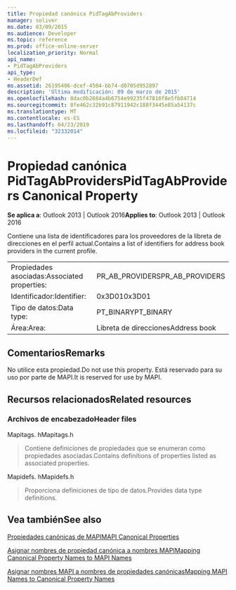 ```yaml
---
title: Propiedad canónica PidTagAbProviders
manager: soliver
ms.date: 03/09/2015
ms.audience: Developer
ms.topic: reference
ms.prod: office-online-server
localization_priority: Normal
api_name:
- PidTagAbProviders
api_type:
- HeaderDef
ms.assetid: 26195406-dcef-4504-bb74-d0705d952897
description: 'Última modificación: 09 de marzo de 2015'
ms.openlocfilehash: 8dac0b2684a4b6754e99235f47816f8e5fb84714
ms.sourcegitcommit: 8fe462c32b91c87911942c188f3445e85a54137c
ms.translationtype: MT
ms.contentlocale: es-ES
ms.lasthandoff: 04/23/2019
ms.locfileid: "32332014"
---
```

# <a name="pidtagabproviders-canonical-property"></a><span data-ttu-id="abdd8-103">Propiedad canónica PidTagAbProviders</span><span class="sxs-lookup"><span data-stu-id="abdd8-103">PidTagAbProviders Canonical Property</span></span>

  
  
<span data-ttu-id="abdd8-104">**Se aplica a**: Outlook 2013 | Outlook 2016</span><span class="sxs-lookup"><span data-stu-id="abdd8-104">**Applies to**: Outlook 2013 | Outlook 2016</span></span> 
  
<span data-ttu-id="abdd8-105">Contiene una lista de identificadores para los proveedores de la libreta de direcciones en el perfil actual.</span><span class="sxs-lookup"><span data-stu-id="abdd8-105">Contains a list of identifiers for address book providers in the current profile.</span></span> 
  
|||
|:-----|:-----|
|<span data-ttu-id="abdd8-106">Propiedades asociadas:</span><span class="sxs-lookup"><span data-stu-id="abdd8-106">Associated properties:</span></span>  <br/> |<span data-ttu-id="abdd8-107">PR_AB_PROVIDERS</span><span class="sxs-lookup"><span data-stu-id="abdd8-107">PR_AB_PROVIDERS</span></span>  <br/> |
|<span data-ttu-id="abdd8-108">Identificador:</span><span class="sxs-lookup"><span data-stu-id="abdd8-108">Identifier:</span></span>  <br/> |<span data-ttu-id="abdd8-109">0x3D01</span><span class="sxs-lookup"><span data-stu-id="abdd8-109">0x3D01</span></span>  <br/> |
|<span data-ttu-id="abdd8-110">Tipo de datos:</span><span class="sxs-lookup"><span data-stu-id="abdd8-110">Data type:</span></span>  <br/> |<span data-ttu-id="abdd8-111">PT_BINARY</span><span class="sxs-lookup"><span data-stu-id="abdd8-111">PT_BINARY</span></span>  <br/> |
|<span data-ttu-id="abdd8-112">Área:</span><span class="sxs-lookup"><span data-stu-id="abdd8-112">Area:</span></span>  <br/> |<span data-ttu-id="abdd8-113">Libreta de direcciones</span><span class="sxs-lookup"><span data-stu-id="abdd8-113">Address book</span></span>  <br/> |
   
## <a name="remarks"></a><span data-ttu-id="abdd8-114">Comentarios</span><span class="sxs-lookup"><span data-stu-id="abdd8-114">Remarks</span></span>

<span data-ttu-id="abdd8-115">No utilice esta propiedad.</span><span class="sxs-lookup"><span data-stu-id="abdd8-115">Do not use this property.</span></span> <span data-ttu-id="abdd8-116">Está reservado para su uso por parte de MAPI.</span><span class="sxs-lookup"><span data-stu-id="abdd8-116">It is reserved for use by MAPI.</span></span>
  
## <a name="related-resources"></a><span data-ttu-id="abdd8-117">Recursos relacionados</span><span class="sxs-lookup"><span data-stu-id="abdd8-117">Related resources</span></span>

### <a name="header-files"></a><span data-ttu-id="abdd8-118">Archivos de encabezado</span><span class="sxs-lookup"><span data-stu-id="abdd8-118">Header files</span></span>

<span data-ttu-id="abdd8-119">Mapitags. h</span><span class="sxs-lookup"><span data-stu-id="abdd8-119">Mapitags.h</span></span>
  
> <span data-ttu-id="abdd8-120">Contiene definiciones de propiedades que se enumeran como propiedades asociadas.</span><span class="sxs-lookup"><span data-stu-id="abdd8-120">Contains definitions of properties listed as associated properties.</span></span>
    
<span data-ttu-id="abdd8-121">Mapidefs. h</span><span class="sxs-lookup"><span data-stu-id="abdd8-121">Mapidefs.h</span></span>
  
> <span data-ttu-id="abdd8-122">Proporciona definiciones de tipo de datos.</span><span class="sxs-lookup"><span data-stu-id="abdd8-122">Provides data type definitions.</span></span>
    
## <a name="see-also"></a><span data-ttu-id="abdd8-123">Vea también</span><span class="sxs-lookup"><span data-stu-id="abdd8-123">See also</span></span>



[<span data-ttu-id="abdd8-124">Propiedades canónicas de MAPI</span><span class="sxs-lookup"><span data-stu-id="abdd8-124">MAPI Canonical Properties</span></span>](mapi-canonical-properties.md)
  
[<span data-ttu-id="abdd8-125">Asignar nombres de propiedad canónica a nombres MAPI</span><span class="sxs-lookup"><span data-stu-id="abdd8-125">Mapping Canonical Property Names to MAPI Names</span></span>](mapping-canonical-property-names-to-mapi-names.md)
  
[<span data-ttu-id="abdd8-126">Asignar nombres MAPI a nombres de propiedades canónicas</span><span class="sxs-lookup"><span data-stu-id="abdd8-126">Mapping MAPI Names to Canonical Property Names</span></span>](mapping-mapi-names-to-canonical-property-names.md)

